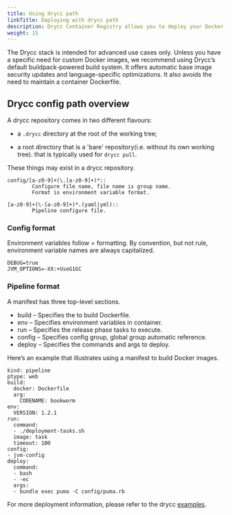 ```yaml
---
title: Using drycc path
linkTitle: Deploying with drycc path
description: Drycc Container Registry allows you to deploy your Docker-based app to Drycc. Both Common Runtime and Private Spaces are supported.
weight: 15
---
```


The Drycc stack is intended for advanced use cases only. Unless you have a specific need for custom Docker images, we recommend using Drycc’s default buildpack-powered build system. It offers automatic base image security updates and language-specific optimizations. It also avoids the need to maintain a container Dockerfile.

## Drycc config path overview

A drycc repository comes in two different flavours:

 * a `.drycc` directory at the root of the working tree;

 * a root directory that is a 'bare' repository(i.e. without its own working tree).
   that is typically used for `drycc pull`.

These things may exist in a drycc repository.

```
config/[a-z0-9]+(\.[a-z0-9]+)*::
        Configure file name, file name is group name.
        Format is environment variable format.

[a-z0-9]+(\-[a-z0-9]+)*.(yaml|yml)::
        Pipeline configure file.
```

### Config format

Environment variables follow <NAME>=<VALUE> formatting. By convention, but not rule, environment variable names are always capitalized.

```
DEBUG=true
JVM_OPTIONS=-XX:+UseG1GC
```

### Pipeline format

A manifest has three top-level sections.

- build – Specifies the to build Dockerfile.
- env – Specifies environment variables in container.
- run – Specifies the release phase tasks to execute.
- config – Specifies config group, global group automatic reference.
- deploy – Specifies the commands and args to deploy.

Here’s an example that illustrates using a manifest to build Docker images.

```
kind: pipeline
ptype: web
build:
  docker: Dockerfile
  arg:
    CODENAME: bookworm
env:
  VERSION: 1.2.1
run:
  command:
  - ./deployment-tasks.sh
  image: task
  timeout: 100
config:
- jvm-config
deploy:
  command:
  - bash
  - -ec
  args:
  - bundle exec puma -C config/puma.rb
```

For more deployment information, please refer to the drycc [examples](https://github.com/drycc/samples).
